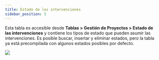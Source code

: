 ```yaml
---
title: Estado de las intervenciones
sidebar_position: 5
---
```


Esta tabla es accesible desde **Tablas > Gestión de Proyectos > Estado de las intervenciones** y contiene los tipos de estado que pueden asumir las intervenciones. Es posible buscar, insertar y eliminar estados, pero la tabla ya está precompilada con algunos estados posibles por defecto.

![](/img/it-it/configurations/tables/projects/interv.png)
